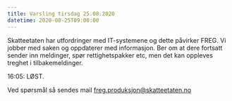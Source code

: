 ```yaml
---
title: Varsling tirsdag 25.08.2020
datetime: 2020-08-25T09:00:00
---
```

Skatteetaten har utfordringer med IT-systemene og dette påvirker FREG. Vi jobber med saken og oppdaterer med informasjon.
Ber om at dere fortsatt sender inn meldinger, spør rettighetspakker etc, men det kan oppleves treghet i tilbakemeldinger.

16:05: LØST.

Ved spørsmål så sendes mail freg.produksjon@skatteetaten.no
